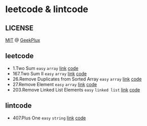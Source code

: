 # leetcode & lintcode

## LICENSE

[MIT](./LICENSE) @ [GeekPlux](https://github.com/geekplux)

## leetcode

- 1.Two Sum `easy` `array` [link](https://leetcode.com/problems/two-sum/description/) [code](./leetcode_1.js)
- 167.Two Sum II `easy` `array` [link](https://leetcode.com/problems/two-sum-ii-input-array-is-sorted/description/) [code](./leetcode_167.js)
- 26.Remove Duplicates from Sorted Array `easy` `array` [link](https://leetcode.com/problems/remove-duplicates-from-sorted-array/description/) [code](./leetcode_26.js)
- 27.Remove Element `easy` `array` [link](https://leetcode.com/problems/remove-element/description/) [code](./leetcode_27.js)
- 203.Remove Linked List Elements `easy` `linked list` [link](https://leetcode.com/problems/remove-linked-list-elements/description/) [code](./leetcode_203.js)

## lintcode

- 407.Plus One `easy` `string` [link](https://lintcode.com/problem/plus-one/description) [code](./lintcode_407.js)


